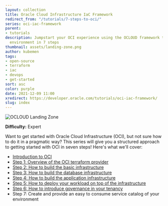 ```yaml
---
layout: collection
title: Oracle Cloud Infrastructure IaC Framework
redirect_from: "/tutorials/7-steps-to-oci/"
series: oci-iac-framework
parent:
- tutorials
description: Jumpstart your OCI experience using the OCLOUD framework to build your
  environment in 7 steps
thumbnail: assets/landing-zone.png
author: kubemen
tags:
- open-source
- terraform
- iac
- devops
- get-started
sort: asc
color: purple
date: 2021-12-09 11:00
xredirect: https://developer.oracle.com/tutorials/oci-iac-framework/
slug: index
---
```


<!-- {% imgx aligncenter assets/landing-zone.png 400 400 "Landing Zone" "OCLOUD Landing Zone" %} -->
![OCLOUD Landing Zone](./assets/landing-zone.png)

**Difficulty:** Expert

Want to get started with Oracle Cloud Infrastructure (OCI), but not sure how to do it in a pragmatic way? This series will give you a structured approach to getting started with OCI in seven steps! Here's what we'll cover:

* [Introduction to OCI](getting-started-with-oci-intro)
* [Step 1: Overview of the OCI terraform provider](getting-started-with-oci-step-1-provider)
* [Step 2: How to build the basic infrastructure](getting-started-with-oci-step-2-base)
* [Step 3:  How to build the database infrastructure](getting-started-with-oci-step-3-database-infrastructure)
* [Step 4:  How to build the application infrastructure](getting-started-with-oci-step-4-app-infrastructure)
* [Step 5:  How to deploy your workload on top of the infrastructure](getting-started-with-oci-step-5-workload-deployment)
* [Step 6:  How to introduce governance in your tenancy](getting-started-with-oci-step-6-governance)
* Step 7:  Create and provide an easy to consume service catalog of your environment
